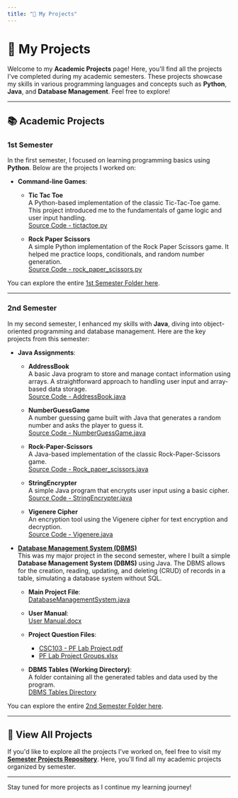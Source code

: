```yaml
---
title: "🚧 My Projects"
---
```


# 🚧 My Projects

Welcome to my **Academic Projects** page! Here, you'll find all the projects I've completed during my academic semesters. These projects showcase my skills in various programming languages and concepts such as **Python**, **Java**, and **Database Management**. Feel free to explore!

---

## 📚 Academic Projects

### **1st Semester**  
In the first semester, I focused on learning programming basics using **Python**. Below are the projects I worked on:

- **Command-line Games**:
  - **Tic Tac Toe**  
    A Python-based implementation of the classic Tic-Tac-Toe game. This project introduced me to the fundamentals of game logic and user input handling.  
    [Source Code - tictactoe.py](https://github.com/rizwanshafiq63/semester-projects-repo/tree/main/1st-Semester/tictactoe.py)

  - **Rock Paper Scissors**  
    A simple Python implementation of the Rock Paper Scissors game. It helped me practice loops, conditionals, and random number generation.  
    [Source Code - rock_paper_scissors.py](https://github.com/rizwanshafiq63/semester-projects-repo/tree/main/1st-Semester/rock_paper_scissors.py)

You can explore the entire [1st Semester Folder here](https://github.com/rizwanshafiq63/semester-projects-repo/tree/main/1st-Semester).

---

### **2nd Semester**  
In my second semester, I enhanced my skills with **Java**, diving into object-oriented programming and database management. Here are the key projects from this semester:

- **Java Assignments**:
  - **AddressBook**  
    A basic Java program to store and manage contact information using arrays. A straightforward approach to handling user input and array-based data storage.  
    [Source Code - AddressBook.java](https://github.com/rizwanshafiq63/semester-projects-repo/tree/main/2nd-Semester/AddressBook.java)

  - **NumberGuessGame**  
    A number guessing game built with Java that generates a random number and asks the player to guess it.  
    [Source Code - NumberGuessGame.java](https://github.com/rizwanshafiq63/semester-projects-repo/tree/main/2nd-Semester/NumberGuessGame.java)

  - **Rock-Paper-Scissors**  
    A Java-based implementation of the classic Rock-Paper-Scissors game.  
    [Source Code - Rock_paper_scissors.java](https://github.com/rizwanshafiq63/semester-projects-repo/tree/main/2nd-Semester/Rock_paper_scissors.java)

  - **StringEncrypter**  
    A simple Java program that encrypts user input using a basic cipher.  
    [Source Code - StringEncrypter.java](https://github.com/rizwanshafiq63/semester-projects-repo/tree/main/2nd-Semester/StringEncrypter.java)

  - **Vigenere Cipher**  
    An encryption tool using the Vigenere cipher for text encryption and decryption.  
    [Source Code - Vigenere.java](https://github.com/rizwanshafiq63/semester-projects-repo/tree/main/2nd-Semester/Vigenere.java)

- **[Database Management System (DBMS)](https://github.com/rizwanshafiq63/semester-projects-repo/tree/main/2nd-Semester/Database%20Management%20System)**  
  This was my major project in the second semester, where I built a simple **Database Management System (DBMS)** using Java. The DBMS allows for the creation, reading, updating, and deleting (CRUD) of records in a table, simulating a database system without SQL.  
  - **Main Project File**:  
    [DatabaseManagementSystem.java](https://github.com/rizwanshafiq63/semester-projects-repo/tree/main/2nd-Semester/Database%20Management%20System/DatabaseManagementSystem.java)
  
  - **User Manual**:  
    [User Manual.docx](https://github.com/rizwanshafiq63/semester-projects-repo/tree/main/2nd-Semester/Database%20Management%20System/User%20Manual.docx)

  - **Project Question Files**:  
    - [CSC103 - PF Lab Project.pdf](https://github.com/rizwanshafiq63/semester-projects-repo/tree/main/2nd-Semester/Database%20Management%20System/Project%20Question%20Files/CSC103%20-%20PF%20Lab%20Project.pdf)  
    - [PF Lab Project Groups.xlsx](https://github.com/rizwanshafiq63/semester-projects-repo/tree/main/2nd-Semester/Database%20Management%20System/Project%20Question%20Files/PF%20Lab%20Project%20Groups.xlsx)

  - **DBMS Tables (Working Directory)**:  
    A folder containing all the generated tables and data used by the program.  
    [DBMS Tables Directory](https://github.com/rizwanshafiq63/semester-projects-repo/tree/main/2nd-Semester/Database%20Management%20System/DBMS_TABLES)

You can explore the entire [2nd Semester Folder here](https://github.com/rizwanshafiq63/semester-projects-repo/tree/main/2nd-Semester).

---

## 🚀 View All Projects  
If you'd like to explore all the projects I've worked on, feel free to visit my **[Semester Projects Repository](https://github.com/rizwanshafiq63/semester-projects-repo)**. Here, you'll find all my academic projects organized by semester.

---

Stay tuned for more projects as I continue my learning journey!
